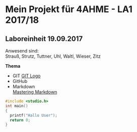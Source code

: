 # Mein Projekt für 4AHME - LA1 2017/18
## Laboreinheit 19.09.2017

Anwesend sind:  
Strauß, Strutz, Tuttner, Uhl, Waltl, Wieser, Zitz

**Thema**
* GIT [GIT Logo]()
* GitHub
* Markdown  
[Mastering Markdown](https://guides.github.com/features/mastering-markdown/)

~~~C
#include <studio.h>  
int main()  
{  
  printf("Hallo User");  
  return 0;  
}  
~~~
